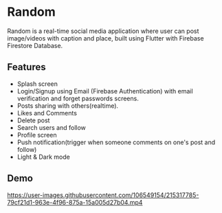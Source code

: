 # Random

Random is a real-time social media application where user can post image/videos with caption and place, built using Flutter with Firebase Firestore Database.

## Features
- Splash screen 
- Login/Signup using Email (Firebase Authentication) with email verification and forget passwords screens.
- Posts sharing with others(realtime). 
- Likes and Comments
- Delete post
- Search users and follow
- Profile screen
- Push notification(trigger when someone comments on one's post and follow) 
- Light & Dark mode

## Demo
https://user-images.githubusercontent.com/106549154/215317785-79cf21d1-963e-4f96-875a-15a005d27b04.mp4


